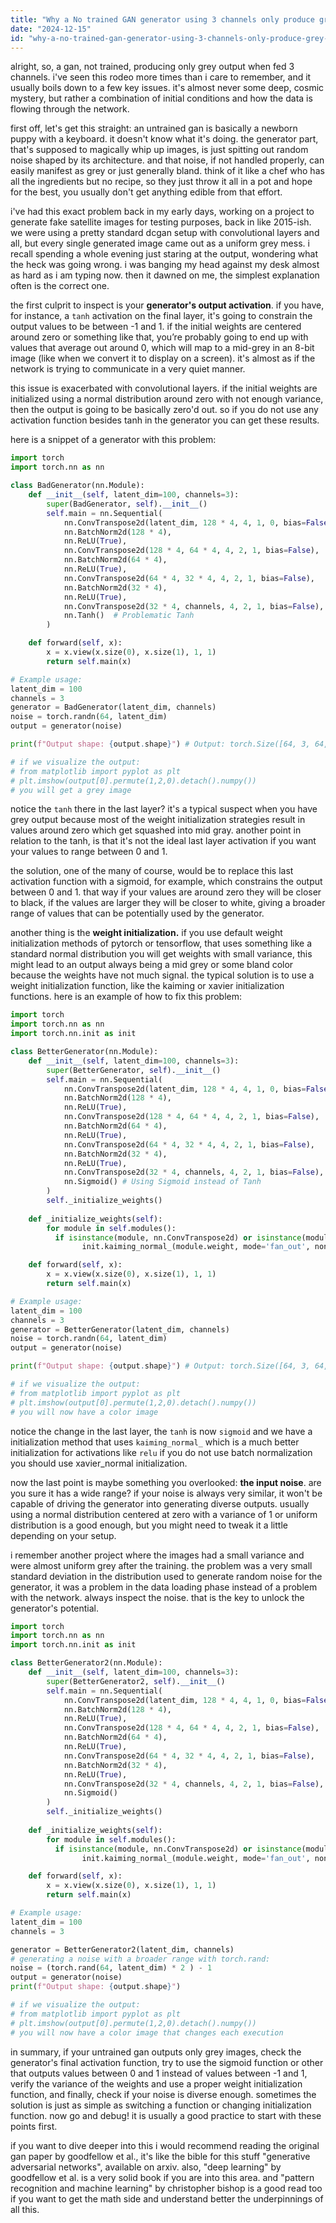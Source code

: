 ```yaml
---
title: "Why a No trained GAN generator using 3 channels only produce grey images?"
date: "2024-12-15"
id: "why-a-no-trained-gan-generator-using-3-channels-only-produce-grey-images"
---
```


alright,  so, a gan, not trained, producing only grey output when fed 3 channels. i've seen this rodeo more times than i care to remember, and it usually boils down to a few key issues. it's almost never some deep, cosmic mystery, but rather a combination of initial conditions and how the data is flowing through the network.

first off, let's get this straight: an untrained gan is basically a newborn puppy with a keyboard. it doesn't know what it's doing. the generator part, that's supposed to magically whip up images, is just spitting out random noise shaped by its architecture. and that noise, if not handled properly, can easily manifest as grey or just generally bland. think of it like a chef who has all the ingredients but no recipe, so they just throw it all in a pot and hope for the best, you usually don't get anything edible from that effort.

i've had this exact problem back in my early days, working on a project to generate fake satellite images for testing purposes, back in like 2015-ish. we were using a pretty standard dcgan setup with convolutional layers and all, but every single generated image came out as a uniform grey mess. i recall spending a whole evening just staring at the output, wondering what the heck was going wrong. i was banging my head against my desk almost as hard as i am typing now. then it dawned on me, the simplest explanation often is the correct one.

the first culprit to inspect is your **generator's output activation**. if you have, for instance, a `tanh` activation on the final layer, it's going to constrain the output values to be between -1 and 1. if the initial weights are centered around zero or something like that, you’re probably going to end up with values that average out around 0, which will map to a mid-grey in an 8-bit image (like when we convert it to display on a screen). it's almost as if the network is trying to communicate in a very quiet manner.

this issue is exacerbated with convolutional layers. if the initial weights are initialized using a normal distribution around zero with not enough variance, then the output is going to be basically zero'd out. so if you do not use any activation function besides tanh in the generator you can get these results.

here is a snippet of a generator with this problem:

```python
import torch
import torch.nn as nn

class BadGenerator(nn.Module):
    def __init__(self, latent_dim=100, channels=3):
        super(BadGenerator, self).__init__()
        self.main = nn.Sequential(
            nn.ConvTranspose2d(latent_dim, 128 * 4, 4, 1, 0, bias=False),
            nn.BatchNorm2d(128 * 4),
            nn.ReLU(True),
            nn.ConvTranspose2d(128 * 4, 64 * 4, 4, 2, 1, bias=False),
            nn.BatchNorm2d(64 * 4),
            nn.ReLU(True),
            nn.ConvTranspose2d(64 * 4, 32 * 4, 4, 2, 1, bias=False),
            nn.BatchNorm2d(32 * 4),
            nn.ReLU(True),
            nn.ConvTranspose2d(32 * 4, channels, 4, 2, 1, bias=False),
            nn.Tanh()  # Problematic Tanh
        )

    def forward(self, x):
        x = x.view(x.size(0), x.size(1), 1, 1)
        return self.main(x)

# Example usage:
latent_dim = 100
channels = 3
generator = BadGenerator(latent_dim, channels)
noise = torch.randn(64, latent_dim)
output = generator(noise)

print(f"Output shape: {output.shape}") # Output: torch.Size([64, 3, 64, 64])

# if we visualize the output:
# from matplotlib import pyplot as plt
# plt.imshow(output[0].permute(1,2,0).detach().numpy())
# you will get a grey image
```

notice the `tanh` there in the last layer? it's a typical suspect when you have grey output because most of the weight initialization strategies result in values around zero which get squashed into mid gray. another point in relation to the tanh, is that it's not the ideal last layer activation if you want your values to range between 0 and 1.

the solution, one of the many of course, would be to replace this last activation function with a sigmoid, for example, which constrains the output between 0 and 1. that way if your values are around zero they will be closer to black, if the values are larger they will be closer to white, giving a broader range of values that can be potentially used by the generator.

another thing is the **weight initialization.** if you use default weight initialization methods of pytorch or tensorflow, that uses something like a standard normal distribution you will get weights with small variance, this might lead to an output always being a mid grey or some bland color because the weights have not much signal. the typical solution is to use a weight initialization function, like the kaiming or xavier initialization functions. here is an example of how to fix this problem:

```python
import torch
import torch.nn as nn
import torch.nn.init as init

class BetterGenerator(nn.Module):
    def __init__(self, latent_dim=100, channels=3):
        super(BetterGenerator, self).__init__()
        self.main = nn.Sequential(
            nn.ConvTranspose2d(latent_dim, 128 * 4, 4, 1, 0, bias=False),
            nn.BatchNorm2d(128 * 4),
            nn.ReLU(True),
            nn.ConvTranspose2d(128 * 4, 64 * 4, 4, 2, 1, bias=False),
            nn.BatchNorm2d(64 * 4),
            nn.ReLU(True),
            nn.ConvTranspose2d(64 * 4, 32 * 4, 4, 2, 1, bias=False),
            nn.BatchNorm2d(32 * 4),
            nn.ReLU(True),
            nn.ConvTranspose2d(32 * 4, channels, 4, 2, 1, bias=False),
            nn.Sigmoid() # Using Sigmoid instead of Tanh
        )
        self._initialize_weights()
    
    def _initialize_weights(self):
        for module in self.modules():
          if isinstance(module, nn.ConvTranspose2d) or isinstance(module, nn.Conv2d):
                init.kaiming_normal_(module.weight, mode='fan_out', nonlinearity='relu')

    def forward(self, x):
        x = x.view(x.size(0), x.size(1), 1, 1)
        return self.main(x)

# Example usage:
latent_dim = 100
channels = 3
generator = BetterGenerator(latent_dim, channels)
noise = torch.randn(64, latent_dim)
output = generator(noise)

print(f"Output shape: {output.shape}") # Output: torch.Size([64, 3, 64, 64])

# if we visualize the output:
# from matplotlib import pyplot as plt
# plt.imshow(output[0].permute(1,2,0).detach().numpy())
# you will now have a color image
```

notice the change in the last layer, the `tanh` is now `sigmoid` and we have a initialization method that uses `kaiming_normal_` which is a much better initialization for activations like `relu` if you do not use batch normalization you should use xavier_normal initialization.

now the last point is maybe something you overlooked: **the input noise**. are you sure it has a wide range? if your noise is always very similar, it won't be capable of driving the generator into generating diverse outputs. usually using a normal distribution centered at zero with a variance of 1 or uniform distribution is a good enough, but you might need to tweak it a little depending on your setup.

i remember another project where the images had a small variance and were almost uniform grey after the training. the problem was a very small standard deviation in the distribution used to generate random noise for the generator, it was a problem in the data loading phase instead of a problem with the network. always inspect the noise. that is the key to unlock the generator's potential.

```python
import torch
import torch.nn as nn
import torch.nn.init as init

class BetterGenerator2(nn.Module):
    def __init__(self, latent_dim=100, channels=3):
        super(BetterGenerator2, self).__init__()
        self.main = nn.Sequential(
            nn.ConvTranspose2d(latent_dim, 128 * 4, 4, 1, 0, bias=False),
            nn.BatchNorm2d(128 * 4),
            nn.ReLU(True),
            nn.ConvTranspose2d(128 * 4, 64 * 4, 4, 2, 1, bias=False),
            nn.BatchNorm2d(64 * 4),
            nn.ReLU(True),
            nn.ConvTranspose2d(64 * 4, 32 * 4, 4, 2, 1, bias=False),
            nn.BatchNorm2d(32 * 4),
            nn.ReLU(True),
            nn.ConvTranspose2d(32 * 4, channels, 4, 2, 1, bias=False),
            nn.Sigmoid()
        )
        self._initialize_weights()
    
    def _initialize_weights(self):
        for module in self.modules():
          if isinstance(module, nn.ConvTranspose2d) or isinstance(module, nn.Conv2d):
                init.kaiming_normal_(module.weight, mode='fan_out', nonlinearity='relu')

    def forward(self, x):
        x = x.view(x.size(0), x.size(1), 1, 1)
        return self.main(x)

# Example usage:
latent_dim = 100
channels = 3

generator = BetterGenerator2(latent_dim, channels)
# generating a noise with a broader range with torch.rand:
noise = (torch.rand(64, latent_dim) * 2 ) - 1
output = generator(noise)
print(f"Output shape: {output.shape}")

# if we visualize the output:
# from matplotlib import pyplot as plt
# plt.imshow(output[0].permute(1,2,0).detach().numpy())
# you will now have a color image that changes each execution
```

in summary, if your untrained gan outputs only grey images, check the generator's final activation function, try to use the sigmoid function or other that outputs values between 0 and 1 instead of values between -1 and 1, verify the variance of the weights and use a proper weight initialization function, and finally, check if your noise is diverse enough. sometimes the solution is just as simple as switching a function or changing initialization function. now go and debug! it is usually a good practice to start with these points first.

if you want to dive deeper into this i would recommend reading the original gan paper by goodfellow et al., it's like the bible for this stuff "generative adversarial networks", available on arxiv. also, "deep learning" by goodfellow et al. is a very solid book if you are into this area. and "pattern recognition and machine learning" by christopher bishop is a good read too if you want to get the math side and understand better the underpinnings of all this.
